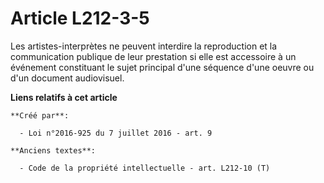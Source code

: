 # Article L212-3-5

Les artistes-interprètes ne peuvent interdire la reproduction et la communication publique de leur prestation si elle est
accessoire à un événement constituant le sujet principal d'une séquence d'une oeuvre ou d'un document audiovisuel.

**Liens relatifs à cet article**

	**Créé par**:

	  - Loi n°2016-925 du 7 juillet 2016 - art. 9

	**Anciens textes**:

	  - Code de la propriété intellectuelle - art. L212-10 (T)
